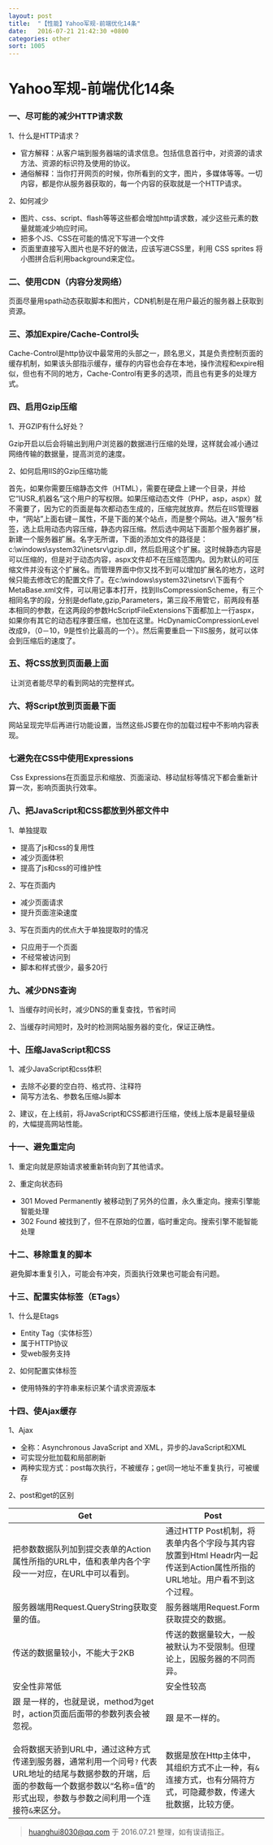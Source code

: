 ```yaml
---
layout: post
title:  "【性能】Yahoo军规-前端优化14条"
date:   2016-07-21 21:42:30 +0800
categories: other
sort: 1005
---
```


# Yahoo军规-前端优化14条

### 一、尽可能的减少HTTP请求数

1、什么是HTTP请求？

- 官方解释：从客户端到服务器端的请求信息。包括信息首行中，对资源的请求方法、资源的标识符及使用的协议。
- 通俗解释：当你打开网页的时候，你所看到的文字，图片，多媒体等等。一切内容，都是你从服务器获取的，每一个内容的获取就是一个HTTP请求。

2、如何减少

- 图片、css、script、flash等等这些都会增加http请求数，减少这些元素的数量就能减少响应时间。
- 把多个JS、CSS在可能的情况下写进一个文件
- 页面里直接写入图片也是不好的做法，应该写进CSS里，利用 CSS sprites 将小图拼合后利用background来定位。

### 二、使用CDN（内容分发网络）

​	页面尽量用spath动态获取脚本和图片，CDN机制是在用户最近的服务器上获取到资源。

### 三、添加Expire/Cache-Control头

​	Cache-Control是http协议中最常用的头部之一，顾名思义，其是负责控制页面的缓存机制，如果该头部指示缓存，缓存的内容也会存在本地，操作流程和expire相似，但也有不同的地方，Cache-Control有更多的选项，而且也有更多的处理方式。

### 四、启用Gzip压缩

1、开GZIP有什么好处？

​	Gzip开启以后会将输出到用户浏览器的数据进行压缩的处理，这样就会减小通过网络传输的数据量，提高浏览的速度。

2、如何启用IIS的Gzip压缩功能

​	首先，如果你需要压缩静态文件（HTML），需要在硬盘上建一个目录，并给它“IUSR_机器名”这个用户的写权限。如果压缩动态文件（PHP，asp，aspx）就不需要了，因为它的页面是每次都动态生成的，压缩完就放弃。然后在IIS管理器中，“网站”上面右键－属性，不是下面的某个站点，而是整个网站。进入“服务”标签，选上启用动态内容压缩，静态内容压缩。然后选中网站下面那个服务器扩展，新建一个服务器扩展。名字无所谓，下面的添加文件的路径是： c:\windows\system32\inetsrv\gzip.dll，然后启用这个扩展。这时候静态内容是可以压缩的，但是对于动态内容，aspx文件却不在压缩范围内。因为默认的可压缩文件并没有这个扩展名。而管理界面中你又找不到可以增加扩展名的地方，这时候只能去修改它的配置文件了。在c:\windows\system32\inetsrv\下面有个MetaBase.xml文件，可以用记事本打开，找到IIsCompressionScheme，有三个相同名字的段，分别是deflate,gzip,Parameters，第三段不用管它，前两段有基本相同的参数，在这两段的参数HcScriptFileExtensions下面都加上一行aspx，如果你有其它的动态程序要压缩，也加在这里。HcDynamicCompressionLevel改成9，（0－10，9是性价比最高的一个）。然后需要重启一下IIS服务，就可以体会到压缩后的速度了。

### 五、将CSS放到页面最上面

​	让浏览者能尽早的看到网站的完整样式。

### 六、将Script放到页面最下面

​	网站呈现完毕后再进行功能设置，当然这些JS要在你的加载过程中不影响内容表现。

### 七避免在CSS中使用Expressions

​	Css Expressions在页面显示和缩放、页面滚动、移动鼠标等情况下都会重新计算一次，影响页面执行效率。

### 八、把JavaScript和CSS都放到外部文件中

1、单独提取

- 提高了js和css的复用性
- 减少页面体积
- 提高了js和css的可维护性

2、写在页面内

- 减少页面请求
- 提升页面渲染速度

3、写在页面内的优点大于单独提取时的情况

- 只应用于一个页面
- 不经常被访问到
- 脚本和样式很少，最多20行


### 九、减少DNS查询

1、当缓存时间长时，减少DNS的重复查找，节省时间

2、当缓存时间短时，及时的检测网站服务器的变化，保证正确性。

### 十、压缩JavaScript和CSS

1、减少JavaScript和css体积

- 去除不必要的空白符、格式符、注释符
- 简写方法名、参数名压缩Js脚本

2、建议，在上线前，将JavaScript和CSS都进行压缩，使线上版本是最轻量级的，大幅提高网站性能。

### 十一、避免重定向

1、重定向就是原始请求被重新转向到了其他请求。

2、重定向状态码

- 301 Moved Permanently 被移动到了另外的位置，永久重定向。搜索引擎能智能处理
- 302 Found 被找到了，但不在原始的位置，临时重定向。搜索引擎不能智能处理

### 十二、移除重复的脚本

​	避免脚本重复引入，可能会有冲突，页面执行效果也可能会有问题。

### 十三、配置实体标签（ETags）

1、什么是Etags

- Entity Tag（实体标签）
- 属于HTTP协议
- 受web服务支持

2、如何配置实体标签

- 使用特殊的字符串来标识某个请求资源版本

### 十四、使Ajax缓存

1、Ajax

- 全称：Asynchronous JavaScript and XML，异步的JavaScript和XML
- 可实现分批加载和局部刷新
- 两种实现方式：post每次执行，不被缓存；get同一地址不重复执行，可被缓存

2、post和get的区别

| Get                                                          | Post                                                         |
| ------------------------------------------------------------ | ------------------------------------------------------------ |
| 把参数数据队列加到提交表单的Action属性所指的URL中，值和表单内各个字段一一对应，在URL中可以看到。 | 通过HTTP Post机制，将表单内各个字段与其内容放置到Html Headr内一起传送到Action属性所指的URL地址。用户看不到这个过程。 |
| 服务器端用Request.QueryString获取变量的值。                  | 服务器端用Request.Form获取提交的数据。                       |
| 传送的数据量较小，不能大于2KB                                | 传送的数据量较大，一般被默认为不受限制。但理论上，因服务器的不同而异。 |
| 安全性非常低                                                 | 安全性较高                                                   |
| <form method= 'get' action='a.jsp?b=b'>跟 <form method='get' action='a.jsp'>是一样的，也就是说，method为get时，action页面后面带的参数列表会被忽视。 | <form method= 'get' action='a.jsp?b=b'>跟 <form method='get' action='a.jsp'>是不一样的。 |
| 会将数据天骄到URL中，通过这种方式传递到服务器，通常利用一个问号`?` 代表URL地址的结尾与数据参数的开端，后面的参数每一个数据参数以“名称=值”的形式出现，参数与参数之间利用一个连接符`&`来区分。 | 数据是放在Http主体中，其组织方式不止一种，有`&`连接方式，也有分隔符方式，可隐藏参数，传递大批数据，比较方便。 |



> huanghui8030@qq.com 于 2016.07.21 整理，如有误请指正。
>